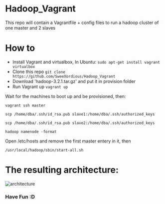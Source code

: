 # Hadoop_Vagrant
This repo will contain a Vagrantfile + config files to run a hadoop cluster of one master and 2 slaves

# How to
- Install Vagrant and virtualbox,
In Ubuntu: `sudo apt-get install vagrant virtualbox`
- Clone this repo
`git clone https://github.com/SweeXordious/Hadoop_Vagrant`
- Download 'hadoop-3.2.1.tar.gz' and put it in provision folder
- Run Vagrant up
`vagrant up`

Wait for the machines to boot up and be provisioned, then:

`vagrant ssh master`

`scp /home/dba/.ssh/id_rsa.pub slave1:/home/dba/.ssh/authorized_keys`

`scp /home/dba/.ssh/id_rsa.pub slave2:/home/dba/.ssh/authorized_keys`

`hadoop namenode -format`

Open /etc/hosts and remove the first master entery in it, then

`/usr/local/hadoop/sbin/start-all.sh`


# The resulting architecture:

![architecture](https://i.ibb.co/7nPsLCy/cluster-picture.png)

### Have Fun :D
